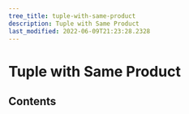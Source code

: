 ```yaml
---
tree_title: tuple-with-same-product
description: Tuple with Same Product
last_modified: 2022-06-09T21:23:28.2328
---
```


# Tuple with Same Product

## Contents
